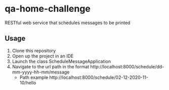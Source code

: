 # qa-home-challenge
RESTful web service that schedules messages to be printed

## Usage
1. Clone this repository
2. Open up the project in an IDE
3. Launch the class ScheduleMessageApplication
4. Navigate to the url path in the format http://localhost:8000/schedule/dd-mm-yyyy-hh-mm/message
   - Path example http://localhost:8000/schedule/02-12-2020-11-10/hello
